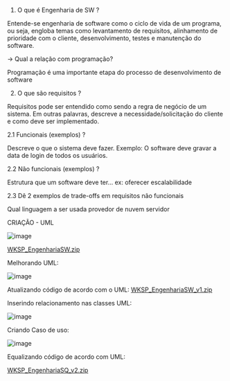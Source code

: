 1. O que é Engenharia de SW ?

Entende-se engenharia de software como o ciclo de vida de um programa, ou seja, engloba temas como levantamento de requisitos, alinhamento de prioridade com o cliente, desenvolvimento, testes e manutenção do software. 

  -> Qual a relação com programação?
  
  Programação é uma importante etapa do processo de desenvolvimento de software
  
2. O que são requisitos ?

Requisitos pode ser entendido como sendo a regra de negócio de um sistema. Em outras palavras, descreve a necessidade/solicitação do cliente e como deve ser implementado.
  
  2.1 Funcionais (exemplos) ? 
  
  Descreve o que o sistema deve fazer. Exemplo: O software deve gravar a data de login de todos os usuários. 
  
  2.2 Não funcionais  (exemplos) ?
  
  Estrutura que um software deve ter... ex: oferecer escalabilidade
  
  2.3 Dê 2 exemplos de trade-offs em requisitos não funcionais
  
   Qual linguagem a ser usada
   provedor de nuvem
   servidor


CRIAÇÃO - UML

![image](https://user-images.githubusercontent.com/111614619/223278442-f292ee84-6105-40ef-8eba-9ff0cf39adae.png)

[WKSP_EngenhariaSW.zip](https://github.com/wdeus/bertoti/files/11007131/WKSP_EngenhariaSW.zip)


Melhorando UML:

![image](https://user-images.githubusercontent.com/111614619/228052952-185271dc-8d67-4581-9da7-9df7fdf811a7.png)

Atualizando código de acordo com o UML:
[WKSP_EngenhariaSW_v1.zip](https://github.com/wdeus/bertoti/files/11082534/WKSP_EngenhariaSW_v1.zip)

Inserindo relacionamento nas classes UML:

![image](https://user-images.githubusercontent.com/111614619/229247830-0276f28a-323e-4438-a4cd-7a08a1d17298.png)

Criando Caso de uso:

![image](https://user-images.githubusercontent.com/111614619/231008238-573ed020-cd18-49f6-93c7-b2b340f86527.png)

Equalizando código de acordo com UML:

[WKSP_EngenhariaSQ_v2.zip](https://github.com/wdeus/bertoti/files/11410361/WKSP_EngenhariaSQ_v2.zip)
